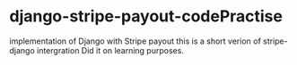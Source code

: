 # django-stripe-payout-codePractise
implementation of Django with Stripe payout
this is a short verion of stripe-django intergration 
Did it on learning purposes.
